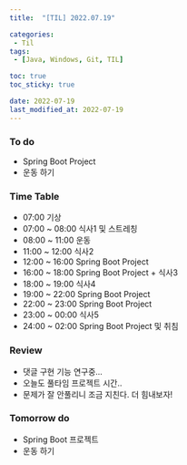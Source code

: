 ```yaml
---
title:  "[TIL] 2022.07.19"

categories:
 - Til
tags:
 - [Java, Windows, Git, TIL]

toc: true
toc_sticky: true

date: 2022-07-19
last_modified_at: 2022-07-19
---
```



### To do
- Spring Boot Project
- 운동 하기


### Time Table
- 07:00 기상
- 07:00 ~ 08:00 식사1 및 스트레칭
- 08:00 ~ 11:00 운동
- 11:00 ~ 12:00 식사2
- 12:00 ~ 16:00 Spring Boot Project
- 16:00 ~ 18:00 Spring Boot Project + 식사3
- 18:00 ~ 19:00 식사4
- 19:00 ~ 22:00 Spring Boot Project
- 22:00 ~ 23:00 Spring Boot Project
- 23:00 ~ 00:00 식사5
- 24:00 ~ 02:00 Spring Boot Project 및 취침       


### Review
- 댓글 구현 기능 연구중... 
- 오늘도 풀타임 프로젝트 시간..
- 문제가 잘 안풀리니 조금 지친다. 더 힘내보자!


### Tomorrow do
- Spring Boot 프로젝트
- 운동 하기
